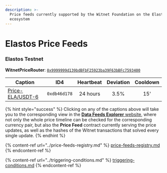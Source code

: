 ```yaml
---
description: >-
  Price feeds currently supported by the Witnet Foundation on the Elastos
  ecosystem
---
```


# Elastos Price Feeds

### Elastos Testnet

**WitnetPriceRouter**: [`0x9999999d139bdBFbF25923ba39F63bBFc7593400`](https://esc-testnet.elastos.io/address/0x9999999d139bdBFbF25923ba39F63bBFc7593400)

| **Caption**                                                                 | **ID4**      | **Heartbeat** | **Deviation** | **Cooldown** |
| --------------------------------------------------------------------------- | ------------ | :-----------: | :-----------: | :----------: |
| [Price-ELA/USDT-6](https://feeds.witnet.io/reef/reef-mainnet\_reef-usdt\_6) | `0xdb46d178` |    24 hours   |      3.5%     |      15'     |

{% hint style="success" %}
Clicking on any of the captions above will take you to the corresponding view in the [**Data Feeds Explorer** website](https://feeds.witnet.io), where not only the whole price timeline can be checked for the corresponding currency pair, but also the **Price Feed** contract currently serving the price updates, as well as the hashes of the Witnet transactions that solved every single update.
{% endhint %}

{% content-ref url="../price-feeds-registry.md" %}
[price-feeds-registry.md](../price-feeds-registry.md)
{% endcontent-ref %}

{% content-ref url="../triggering-conditions.md" %}
[triggering-conditions.md](../triggering-conditions.md)
{% endcontent-ref %}

